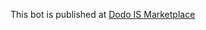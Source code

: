 This bot is published at [Dodo IS Marketplace](https://marketplace.dodois.io/apps/11EE418D3C8814B9A55A4652C9FA8BC6)

